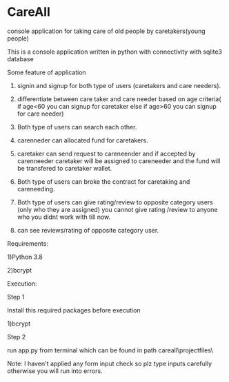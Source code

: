 # CareAll
console application for taking care of old people by caretakers(young people)

This is a console application written in python with connectivity with sqlite3 database

Some feature of application
1) signin and signup for both type of users (caretakers and care needers).
2) differentiate between care taker and care needer based on age criteria( if age<60 you can signup for caretaker else if age>60 you can      signup for care needer)
3) Both type of users can search each other.
4) carenneder can allocated fund for caretakers.
5) caretaker can send request to careneender and if accepted by carenneeder caretaker will be assigned to careneeder and the fund will be      transfered to caretaker wallet.

6) Both type of users can broke the contract for caretaking and careneeding.

7) Both type of users can give rating/review to opposite category users (only who they are assigned) you cannot give rating /review to anyone who you didnt work with till now.

8) can see reviews/rating of opposite category user.


Requirements:

1)Python 3.8

2)bcrypt


Execution:

Step 1

Install this required packages before execution

1)bcrypt

Step 2

run app.py from terminal which can be found in path careall\projectfiles\


Note:
I haven't applied any form input check so plz type inputs carefully otherwise you will run into errors.
